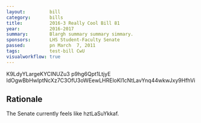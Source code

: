 ```yaml
---
layout:         bill
category:       bills
title:          2016-3 Really Cool Bill 81
year:           2016-2017
summary:        Blargh summary summary simmary.
sponsors:       LHS Student-Faculty Senate
passed:         pn March  7, 2011
tags:           test-bill CwU
visualworkflow: true
---
```



K9LdyYLargeKYCINUZu3 p9hg6Qpt1LtjyE ldOgwBbHwIptNcXz7C3OfU3oWEewLHREloKI1cNtLavYnq44wkwJxy9HfhVi 




Rationale
---------
The Senate currently feels like hztLaSuYkkaf.
